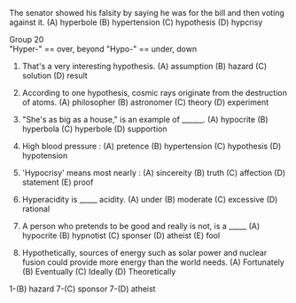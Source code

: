 The senator showed his falsity by saying he was for the bill and then voting against it.
(A) hyperbole   (B) hypertension    (C) hypothesis    (D) hypcrisy


Group 20    
"Hyper-" == over, beyond
"Hypo-" == under, down


1. That's a very interesting hypothesis.
(A) assumption    (B) hazard    (C) solution    (D) result

2. According to one hypothesis, cosmic rays originate from the destruction of atoms.
(A) philosopher   (B) astronomer    (C) theory    (D) experiment

3. "She's as big as a house," is an example of ______.
(A) hypocrite   (B) hyperbola   (C) hyperbole   (D) supportion

4. High blood pressure :
(A) pretence    (B) hypertension    (C) hypothesis    (D) hypotension

5. 'Hypocrisy' means most nearly :
(A) sincereity    (B) truth   (C) affection   (D) statement   (E) proof

6. Hyperacidity is _____ acidity.
(A) under   (B) moderate    (C) excessive   (D) rational

7. A person who pretends to be good and really is not, is a _____
(A) hypocrite     (B) hypnotist   (C) sponser   (D) atheist     (E) fool

8. Hypothetically, sources of energy such as solar power and nuclear fusion could provide more energy than the world needs.
(A) Fortunately   (B) Eventually    (C) Ideally   (D) Theoretically

1-(B) hazard
7-(C) sponsor
7-(D) atheist
